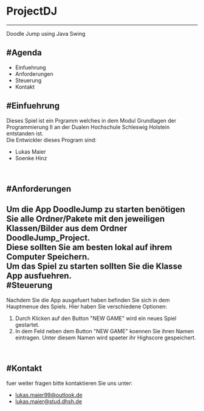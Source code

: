 # ProjectDJ
------------
Doodle Jump using Java Swing<br>


#Agenda
------------

* Einfuehrung
* Anforderungen
* Steuerung
* Kontakt


#Einfuehrung
-------------
Dieses Spiel ist ein Prgramm welches in dem Modul Grundlagen der Programmierung II  an der Dualen Hochschule Schleswig Holstein entstanden ist.<br>
Die Entwickler dieses Program sind:
*	Lukas Maier
*	Soenke Hinz
<br>

#Anforderungen
-------------
Um die App DoodleJump zu starten benötigen Sie alle Ordner/Pakete mit den jeweiligen Klassen/Bilder aus dem Ordner DoodleJump_Project.<br>
Diese sollten Sie am besten lokal auf ihrem Computer Speichern.<br>
Um das Spiel zu starten sollten Sie die Klasse App ausfuehren.<br>
#Steuerung
-------------
Nachdem Sie die App ausgefuert haben befinden Sie sich in dem Hauptmenue des Spiels. Hier haben Sie verschiedene Optionen:
1.	Durch Klicken auf den Button "NEW GAME" wird ein neues Spiel gestartet.
2.	In dem Feld neben dem Button "NEW GAME" koennen Sie ihren Namen eintragen. Unter diesem Namen wird spaeter ihr Highscore gespeichert.

<br>

#Kontakt
-------------

fuer weiter fragen bitte kontaktieren Sie uns unter:
-	lukas.maier99@outlook.de
-	lukas.maier@stud.dhsh.de

